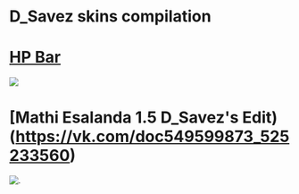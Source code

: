 # D_Savez skins compilation

# [HP Bar](https://i.imgur.com/HCaZBhN.png)
![](https://i.imgur.com/HCaZBhN.png)

# [Mathi Esalanda 1.5 D_Savez's Edit)(https://vk.com/doc549599873_525233560)
![.](https://sun9-67.userapi.com/c853628/v853628347/157595/tCVIjqd26zQ.jpg)
